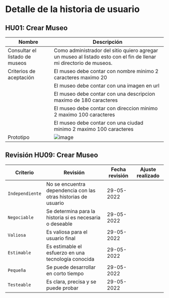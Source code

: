 # Detalle de la historia de usuario

## HU01: Crear Museo

| Nombre                         | Descripción                                                                                          |
| ------------------------------ | ---------------------------------------------------------------------------------------------------- |
| Consultar el listado de museos | Como administrador del sitio quiero agregar un museo al listado esto con el fin de llenar mi directorio de museos. |
| Criterios de aceptación        | El museo debe contar con nombre minimo 2 caracteres maximo 20                                                         |
|                                | El museo debe contar con una imagen en url                                                 |
|                                | El museo debe contar con una descripcion maximo de 180 caracteres                         |
|                                | El museo debe contar con direccion  minimo 2 maximo 100 caracteres                                              |
|                                | El museo debe contar con una ciudad minimo 2 maximo 100 caracteres                                                     |
| Prototipo                      |![image](https://user-images.githubusercontent.com/78027649/170883290-fc8f2110-62cb-4977-a835-632fcc458eca.png)                                           |

## Revisión HU09: Crear Museo

| Criterio        | Revisión | Fecha revisión | Ajuste realizado |
| --------------- | -------- | -------------- | ---------------- |
| `Independiente` |No se encuentra dependencia con las otras historias de usuario |29-05-2022                |                  |
| `Negociable`    |Se determina para la historia si es necesaria o deseable       |29-05-2022                |                  |
| `Valiosa`       |Es valiosa para el usuario final       |29-05-2022                |                  |
| `Estimable`     |Es estimable el esfuerzo en una tecnología conocida      |29-05-2022                |                  |
| `Pequeña`       |Se puede desarrollar en corto tiempo       |29-05-2022                |                  |
| `Testeable`     | Es clara, precisa y se puede probar       |29-05-2022                |                  |
